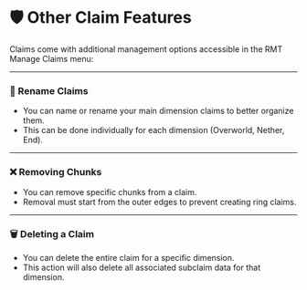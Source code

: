 # 🛡️ Other Claim Features

Claims come with additional management options accessible in the RMT Manage Claims menu:

---

### 📝 Rename Claims

* You can name or rename your main dimension claims to better organize them.
* This can be done individually for each dimension (Overworld, Nether, End).

---

### ❌ Removing Chunks

* You can remove specific chunks from a claim.
* Removal must start from the outer edges to prevent creating ring claims.

---

### 🗑️ Deleting a Claim

* You can delete the entire claim for a specific dimension.
* This action will also delete all associated subclaim data for that dimension.
